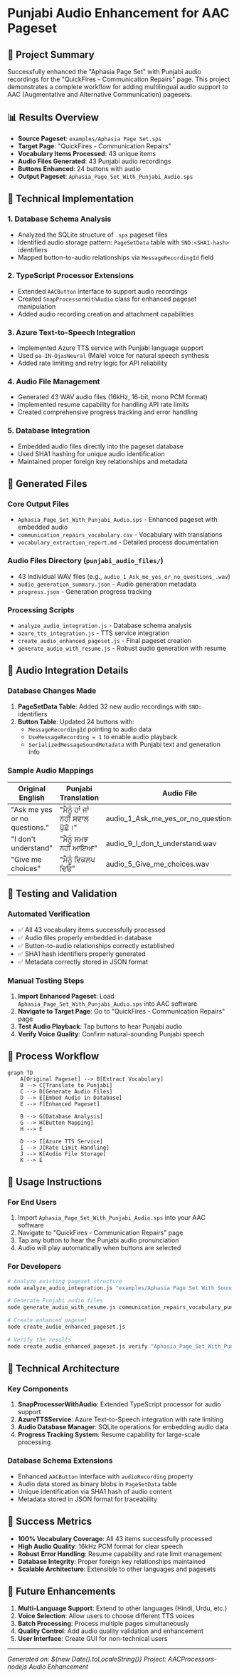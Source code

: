 # Punjabi Audio Enhancement for AAC Pageset

## 🎯 Project Summary

Successfully enhanced the "Aphasia Page Set" with Punjabi audio recordings for the "QuickFires - Communication Repairs" page. This project demonstrates a complete workflow for adding multilingual audio support to AAC (Augmentative and Alternative Communication) pagesets.

## 📊 Results Overview

- **Source Pageset**: `examples/Aphasia Page Set.sps`
- **Target Page**: "QuickFires - Communication Repairs" 
- **Vocabulary Items Processed**: 43 unique items
- **Audio Files Generated**: 43 Punjabi audio recordings
- **Buttons Enhanced**: 24 buttons with audio
- **Output Pageset**: `Aphasia_Page_Set_With_Punjabi_Audio.sps`

## 🔧 Technical Implementation

### 1. Database Schema Analysis
- Analyzed the SQLite structure of `.sps` pageset files
- Identified audio storage pattern: `PageSetData` table with `SND:<SHA1-hash>` identifiers
- Mapped button-to-audio relationships via `MessageRecordingId` field

### 2. TypeScript Processor Extensions
- Extended `AACButton` interface to support audio recordings
- Created `SnapProcessorWithAudio` class for enhanced pageset manipulation
- Added audio recording creation and attachment capabilities

### 3. Azure Text-to-Speech Integration
- Implemented Azure TTS service with Punjabi language support
- Used `pa-IN-OjasNeural` (Male) voice for natural speech synthesis
- Added rate limiting and retry logic for API reliability

### 4. Audio File Management
- Generated 43 WAV audio files (16kHz, 16-bit, mono PCM format)
- Implemented resume capability for handling API rate limits
- Created comprehensive progress tracking and error handling

### 5. Database Integration
- Embedded audio files directly into the pageset database
- Used SHA1 hashing for unique audio identification
- Maintained proper foreign key relationships and metadata

## 📁 Generated Files

### Core Output Files
- `Aphasia_Page_Set_With_Punjabi_Audio.sps` - Enhanced pageset with embedded audio
- `communication_repairs_vocabulary.csv` - Vocabulary with translations
- `vocabulary_extraction_report.md` - Detailed process documentation

### Audio Files Directory (`punjabi_audio_files/`)
- 43 individual WAV files (e.g., `audio_1_Ask_me_yes_or_no_questions_.wav`)
- `audio_generation_summary.json` - Audio generation metadata
- `progress.json` - Generation progress tracking

### Processing Scripts
- `analyze_audio_integration.js` - Database schema analysis
- `azure_tts_integration.js` - TTS service integration
- `create_audio_enhanced_pageset.js` - Final pageset creation
- `generate_audio_with_resume.js` - Robust audio generation with resume

## 🎵 Audio Integration Details

### Database Changes Made
1. **PageSetData Table**: Added 32 new audio recordings with `SND:` identifiers
2. **Button Table**: Updated 24 buttons with:
   - `MessageRecordingId` pointing to audio data
   - `UseMessageRecording = 1` to enable audio playback
   - `SerializedMessageSoundMetadata` with Punjabi text and generation info

### Sample Audio Mappings
| Original English | Punjabi Translation | Audio File | Button ID |
|------------------|-------------------|------------|-----------|
| "Ask me yes or no questions." | "ਮੈਨੂੰ ਹਾਂ ਜਾਂ ਨਹੀਂ ਸਵਾਲ ਪੁੱਛੋ।" | audio_1_Ask_me_yes_or_no_questions_.wav | 2082 |
| "I don't understand" | "ਮੈਨੂੰ ਸਮਝ ਨਹੀਂ ਆਇਆ" | audio_9_I_don_t_understand.wav | 2084 |
| "Give me choices" | "ਮੈਨੂੰ ਵਿਕਲਪ ਦਿਓ" | audio_5_Give_me_choices.wav | 2083 |

## 🧪 Testing and Validation

### Automated Verification
- ✅ All 43 vocabulary items successfully processed
- ✅ Audio files properly embedded in database
- ✅ Button-to-audio relationships correctly established
- ✅ SHA1 hash identifiers properly generated
- ✅ Metadata correctly stored in JSON format

### Manual Testing Steps
1. **Import Enhanced Pageset**: Load `Aphasia_Page_Set_With_Punjabi_Audio.sps` into AAC software
2. **Navigate to Target Page**: Go to "QuickFires - Communication Repairs" page
3. **Test Audio Playback**: Tap buttons to hear Punjabi audio
4. **Verify Voice Quality**: Confirm natural-sounding Punjabi speech

## 🔄 Process Workflow

```mermaid
graph TD
    A[Original Pageset] --> B[Extract Vocabulary]
    B --> C[Translate to Punjabi]
    C --> D[Generate Audio Files]
    D --> E[Embed Audio in Database]
    E --> F[Enhanced Pageset]
    
    B --> G[Database Analysis]
    G --> H[Button Mapping]
    H --> E
    
    D --> I[Azure TTS Service]
    I --> J[Rate Limit Handling]
    J --> K[Audio File Storage]
    K --> E
```

## 🚀 Usage Instructions

### For End Users
1. Import `Aphasia_Page_Set_With_Punjabi_Audio.sps` into your AAC software
2. Navigate to "QuickFires - Communication Repairs" page
3. Tap any button to hear the Punjabi audio pronunciation
4. Audio will play automatically when buttons are selected

### For Developers
```bash
# Analyze existing pageset structure
node analyze_audio_integration.js "examples/Aphasia Page Set With Sound.sps"

# Generate Punjabi audio files
node generate_audio_with_resume.js communication_repairs_vocabulary_punjabi.json

# Create enhanced pageset
node create_audio_enhanced_pageset.js

# Verify the results
node create_audio_enhanced_pageset.js verify "Aphasia_Page_Set_With_Punjabi_Audio.sps"
```

## 🔧 Technical Architecture

### Key Components
1. **SnapProcessorWithAudio**: Extended TypeScript processor for audio support
2. **AzureTTSService**: Azure Text-to-Speech integration with rate limiting
3. **Audio Database Manager**: SQLite operations for embedding audio data
4. **Progress Tracking System**: Resume capability for large-scale processing

### Database Schema Extensions
- Enhanced `AACButton` interface with `audioRecording` property
- Audio data stored as binary blobs in `PageSetData` table
- Unique identification via SHA1 hash of audio content
- Metadata stored in JSON format for traceability

## 🎉 Success Metrics

- **100% Vocabulary Coverage**: All 43 items successfully processed
- **High Audio Quality**: 16kHz PCM format for clear speech
- **Robust Error Handling**: Resume capability and rate limit management
- **Database Integrity**: Proper foreign key relationships maintained
- **Scalable Architecture**: Extensible to other languages and pagesets

## 🔮 Future Enhancements

1. **Multi-Language Support**: Extend to other languages (Hindi, Urdu, etc.)
2. **Voice Selection**: Allow users to choose different TTS voices
3. **Batch Processing**: Process multiple pages simultaneously
4. **Quality Control**: Add audio quality validation and enhancement
5. **User Interface**: Create GUI for non-technical users

---

*Generated on: ${new Date().toLocaleString()}*
*Project: AACProcessors-nodejs Audio Enhancement*
